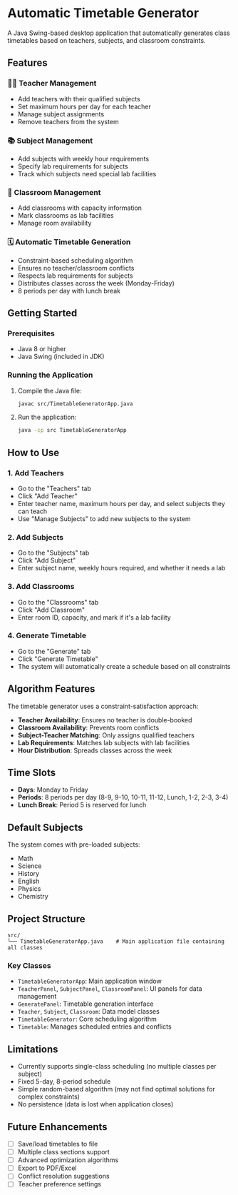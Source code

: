 # Automatic Timetable Generator

A Java Swing-based desktop application that automatically generates class timetables based on teachers, subjects, and classroom constraints.

## Features

### 🧑‍🏫 Teacher Management
- Add teachers with their qualified subjects
- Set maximum hours per day for each teacher
- Manage subject assignments
- Remove teachers from the system

### 📚 Subject Management
- Add subjects with weekly hour requirements
- Specify lab requirements for subjects
- Track which subjects need special lab facilities

### 🏫 Classroom Management
- Add classrooms with capacity information
- Mark classrooms as lab facilities
- Manage room availability

### 🗓️ Automatic Timetable Generation
- Constraint-based scheduling algorithm
- Ensures no teacher/classroom conflicts
- Respects lab requirements for subjects
- Distributes classes across the week (Monday-Friday)
- 8 periods per day with lunch break

## Getting Started

### Prerequisites
- Java 8 or higher
- Java Swing (included in JDK)

### Running the Application
1. Compile the Java file:
   ```bash
   javac src/TimetableGeneratorApp.java
   ```

2. Run the application:
   ```bash
   java -cp src TimetableGeneratorApp
   ```

## How to Use

### 1. Add Teachers
- Go to the "Teachers" tab
- Click "Add Teacher"
- Enter teacher name, maximum hours per day, and select subjects they can teach
- Use "Manage Subjects" to add new subjects to the system

### 2. Add Subjects
- Go to the "Subjects" tab
- Click "Add Subject"
- Enter subject name, weekly hours required, and whether it needs a lab

### 3. Add Classrooms
- Go to the "Classrooms" tab
- Click "Add Classroom"
- Enter room ID, capacity, and mark if it's a lab facility

### 4. Generate Timetable
- Go to the "Generate" tab
- Click "Generate Timetable"
- The system will automatically create a schedule based on all constraints

## Algorithm Features

The timetable generator uses a constraint-satisfaction approach:
- **Teacher Availability**: Ensures no teacher is double-booked
- **Classroom Availability**: Prevents room conflicts
- **Subject-Teacher Matching**: Only assigns qualified teachers
- **Lab Requirements**: Matches lab subjects with lab facilities
- **Hour Distribution**: Spreads classes across the week

## Time Slots

- **Days**: Monday to Friday
- **Periods**: 8 periods per day (8-9, 9-10, 10-11, 11-12, Lunch, 1-2, 2-3, 3-4)
- **Lunch Break**: Period 5 is reserved for lunch

## Default Subjects

The system comes with pre-loaded subjects:
- Math
- Science
- History
- English
- Physics
- Chemistry

## Project Structure

```
src/
└── TimetableGeneratorApp.java    # Main application file containing all classes
```

### Key Classes
- `TimetableGeneratorApp`: Main application window
- `TeacherPanel`, `SubjectPanel`, `ClassroomPanel`: UI panels for data management
- `GeneratePanel`: Timetable generation interface
- `Teacher`, `Subject`, `Classroom`: Data model classes
- `TimetableGenerator`: Core scheduling algorithm
- `Timetable`: Manages scheduled entries and conflicts

## Limitations

- Currently supports single-class scheduling (no multiple classes per subject)
- Fixed 5-day, 8-period schedule
- Simple random-based algorithm (may not find optimal solutions for complex constraints)
- No persistence (data is lost when application closes)

## Future Enhancements

- [ ] Save/load timetables to file
- [ ] Multiple class sections support
- [ ] Advanced optimization algorithms
- [ ] Export to PDF/Excel
- [ ] Conflict resolution suggestions
- [ ] Teacher preference settings